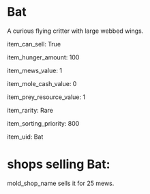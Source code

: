 # Bat

A curious flying critter with large webbed wings.

item_can_sell: True

item_hunger_amount: 100

item_mews_value: 1

item_mole_cash_value: 0

item_prey_resource_value: 1

item_rarity: Rare

item_sorting_priority: 800

item_uid: Bat

# shops selling Bat:

mold_shop_name sells it for 25 mews.